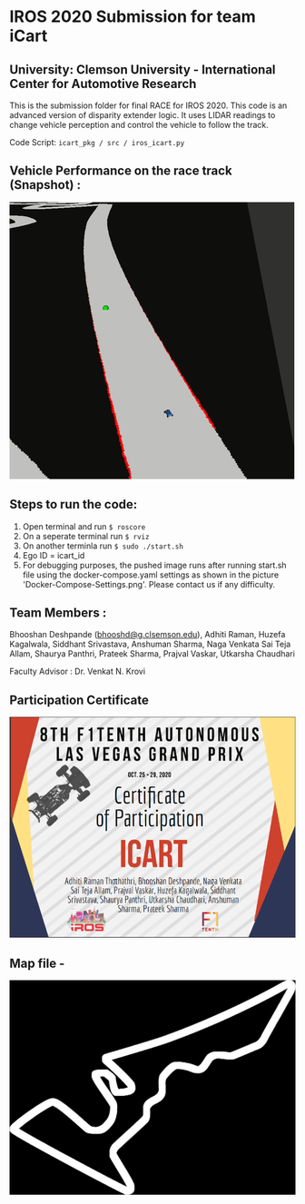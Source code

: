# IROS 2020 Submission for team iCart 
## University: Clemson University - International Center for Automotive Research
This is the submission folder for final RACE for IROS 2020. This code is an advanced version of disparity extender logic. It uses LIDAR readings to change vehicle perception and control the vehicle to follow the track. 

Code Script: `icart_pkg / src / iros_icart.py`

## Vehicle Performance on the race track (Snapshot) :
![](GIF.gif)

## Steps to run the code: 
1. Open terminal and run `$ roscore` 
2. On a seperate terminal run `$ rviz` 
3. On another terminla run `$ sudo ./start.sh`
4. Ego ID = icart_id
5. For debugging purposes, the pushed image runs after running start.sh file using the docker-compose.yaml settings as shown in the picture 'Docker-Compose-Settings.png'. Please contact us if any difficulty. 

## Team Members :
Bhooshan Deshpande (bhooshd@g.clsemson.edu), Adhiti Raman, Huzefa Kagalwala, Siddhant Srivastava, Anshuman Sharma, Naga Venkata Sai Teja Allam, Shaurya Panthri, Prateek Sharma, Prajval Vaskar, Utkarsha Chaudhari

Faculty Advisor :
Dr. Venkat N. Krovi

## Participation Certificate
<img src="media/certificate.PNG">

## Map file - 
<img src="media/vegas.png">
